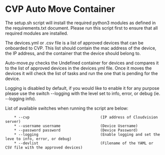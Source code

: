 # CVP Auto Move Container

The setup.sh script will install the required python3 modules as defined in the requirements.txt document.  Please run this script first to ensure that all required modules are installed.

The devices.yml or .csv file is a list of approved devices that can be onboarded to CVP.  This list should contain the mac address of the device, the IP address, and the container that the device should belong to.   

Auto-move.py checks the Undefined container for devices and compares it to the list of approved devices in the devices.yml file.  Once it moves the devices it will check the list of tasks and run the one that is pending for the device. 

Logging is disabled by default, if you would like to enable it for any purpose please use the switch --logging with the level set to info, error, or debug (ie. --logging info).

List of available switches when running the script are below:

        * --cvp                                (IP address of Cloudvision server)
        * --username username                  (Device Username)
        * --password password                  (Device Password)
        * --logging                            (Enable logging and set the leve to info, error, or debug)
        * --devlist                            (Filename of the YAML or CSV file with the approved devices)